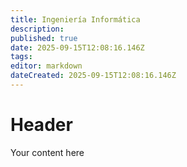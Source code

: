 ```yaml
---
title: Ingeniería Informática
description: 
published: true
date: 2025-09-15T12:08:16.146Z
tags: 
editor: markdown
dateCreated: 2025-09-15T12:08:16.146Z
---
```


# Header
Your content here